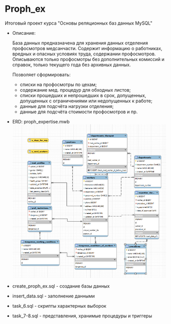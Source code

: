 # Proph_ex

Итоговый проект курса "Основы реляционных баз данных MySQL"

- Описание:

  База данных предназначена для хранения данных отделения профосмотров медсанчасти. Содержит
  информацию о работниках, вредных и опасных условиях труда, содержании профосмотров.
  Описываются только профосмотры без дополнительных комиссий и справок, только текущего года 
  без архивных данных.
  
  Позволяет сформировать:
  - списки на профосмотры по цехам;
  - содержание мед. процедур для обходных листов;
  - списки прошедших и непрошедших в срок, допущенных, допущенных с ограничениями или 
    недопущенных к работе;
  - данные для подсчёта нагрузки отделения;
  - данные для подсчёта стоимости профосмотров и пр.

- ERD: proph_expertise.mwb
![Image alt](https://github.com/Porfiryeva/Proph_ex/blob/main/ER.PNG)

- create_proph_ex.sql - создание базы данных

- insert_data.sql - заполнение данными

- task_6.sql - скрипты характерных выборок

- task_7-8.sql - представления, хранимые процедуры и триггеры




